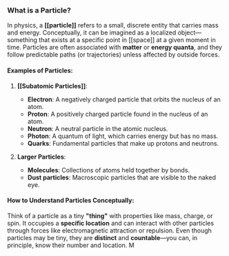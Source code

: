 ### **What is a Particle?**  
In physics, a **[[particle]]** refers to a small, discrete entity that carries mass and energy. Conceptually, it can be imagined as a localized object—something that exists at a specific point in [[space]] at a given moment in time. Particles are often associated with **matter** or **energy quanta**, and they follow predictable paths (or trajectories) unless affected by outside forces.

#### **Examples of Particles:**
1. **[[Subatomic Particles]]**:
   - **Electron**: A negatively charged particle that orbits the nucleus of an atom.
   - **Proton**: A positively charged particle found in the nucleus of an atom.
   - **Neutron**: A neutral particle in the atomic nucleus.
   - **Photon**: A quantum of light, which carries energy but has no mass.
   - **Quarks**: Fundamental particles that make up protons and neutrons.

2. **Larger Particles**:
   - **Molecules**: Collections of atoms held together by bonds.
   - **Dust particles**: Macroscopic particles that are visible to the naked eye.

#### **How to Understand Particles Conceptually:**
Think of a particle as a tiny **"thing"** with properties like mass, charge, or spin. It occupies a **specific location** and can interact with other particles through forces like electromagnetic attraction or repulsion. Even though particles may be tiny, they are **distinct** and **countable**—you can, in principle, know their number and location.
M